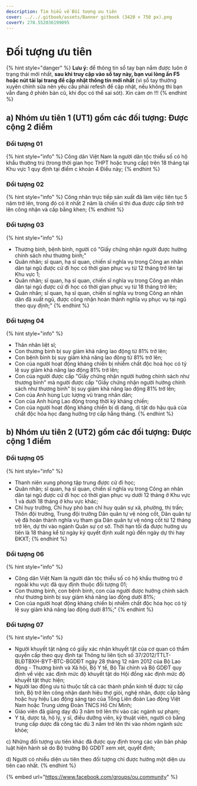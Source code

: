```yaml
---
description: Tìm hiểu về Đối tượng ưu tiên
cover: ../../.gitbook/assets/Banner gitbook (3420 × 750 px).png
coverY: 278.552036199095
---
```


# Đối tượng ưu tiên

{% hint style="danger" %}
**Lưu ý:** để thông tin sổ tay bạn nắm được luôn ở trạng thái mới nhất, **sau khi truy cập vào sổ tay này, bạn vui lòng ấn F5 hoặc nút tải lại trang để cập nhật thông tin mới nhất** (vì sổ tay thường xuyên chỉnh sửa nên yêu cầu phải refesh để cập nhật, nếu không thì bạn vẫn đang ở phiên bản cũ, khi đọc có thể sai sót). Xin cảm ơn !!!
{% endhint %}

## **a) Nhóm ưu tiên 1 (UT1) gồm các đối tượng: Được cộng 2 điểm**

### **Đối tượng 01**&#x20;

{% hint style="info" %}
Công dân Việt Nam là người dân tộc thiểu số có hộ khẩu thường trú (trong thời gian học THPT hoặc trung cấp) trên 18 tháng tại Khu vực 1 quy định tại điểm c khoản 4 Điều này;
{% endhint %}

### **Đối tượng 02**

{% hint style="info" %}
Công nhân trực tiếp sản xuất đã làm việc liên tục 5 năm trở lên, trong đó có ít nhất 2 năm là chiến sĩ thi đua được cấp tỉnh trở lên công nhận và cấp bằng khen;
{% endhint %}

### **Đối tượng 03**

{% hint style="info" %}
* Thương binh, bệnh binh, người có "Giấy chứng nhận người được hưởng chính sách như thương binh;"
* Quân nhân; sĩ quan, hạ sĩ quan, chiến sĩ nghĩa vụ trong Công an nhân dân tại ngũ được cử đi học có thời gian phục vụ từ 12 tháng trở lên tại Khu vực 1;
* Quân nhân; sĩ quan, hạ sĩ quan, chiến sĩ nghĩa vụ trong Công an nhân dân tại ngũ được cử đi học có thời gian phục vụ từ 18 tháng trở lên;
* Quân nhân; sĩ quan, hạ sĩ quan, chiến sĩ nghĩa vụ trong Công an nhân dân đã xuất ngũ, được công nhận hoàn thành nghĩa vụ phục vụ tại ngũ theo quy định;"
{% endhint %}

### **Đối tượng 04**

{% hint style="info" %}
* Thân nhân liệt sĩ;
* Con thương binh bị suy giảm khả năng lao động từ 81% trở lên;
* Con bệnh binh bị suy giảm khả năng lao động từ 81% trở lên;
* Con của người hoạt động kháng chiến bị nhiễm chất độc hoá học có tỷ lệ suy giảm khả năng lao động 81% trở lên;
* Con của người được cấp "Giấy chứng nhận người hưởng chính sách như thương binh" mà người được cấp "Giấy chứng nhận người hưởng chính sách như thương binh" bị suy giảm khả năng lao động 81% trở lên;
* Con của Anh hùng Lực lượng vũ trang nhân dân;
* Con của Anh hùng Lao động trong thời kỳ kháng chiến;
* Con của người hoạt động kháng chiến bị dị dạng, dị tật do hậu quả của chất độc hóa học đang hưởng trợ cấp hằng tháng.
{% endhint %}

## **b) Nhóm ưu tiên 2 (UT2) gồm các đối tượng: Được cộng 1 điểm**

### **Đối tượng 05**

{% hint style="info" %}
* Thanh niên xung phong tập trung được cử đi học;
* Quân nhân; sĩ quan, hạ sĩ quan, chiến sĩ nghĩa vụ trong Công an nhân dân tại ngũ được cử đi học có thời gian phục vụ dưới 12 tháng ở Khu vực 1 và dưới 18 tháng ở khu vực khác;
* Chỉ huy trưởng, Chỉ huy phó ban chỉ huy quân sự xã, phường, thị trấn; Thôn đội trưởng, Trung đội trưởng Dân quân tự vệ nòng cốt, Dân quân tự vệ đã hoàn thành nghĩa vụ tham gia Dân quân tự vệ nòng cốt từ 12 tháng trở lên, dự thi vào ngành Quân sự cơ sở. Thời hạn tối đa được hưởng ưu tiên là 18 tháng kể từ ngày ký quyết định xuất ngũ đến ngày dự thi hay ĐKXT;
{% endhint %}

### **Đối tượng 06**

{% hint style="info" %}
* Công dân Việt Nam là người dân tộc thiểu số có hộ khẩu thường trú ở ngoài khu vực đã quy định thuộc đối tượng 01;
* Con thương binh, con bệnh binh, con của người được hưởng chính sách như thương binh bị suy giảm khả năng lao động dưới 81%;
* Con của người hoạt động kháng chiến bị nhiễm chất độc hóa học có tỷ lệ suy giảm khả năng lao động dưới 81%;"
{% endhint %}

### **Đối tượng 07**

{% hint style="info" %}
* Người khuyết tật nặng có giấy xác nhận khuyết tật của cơ quan có thẩm quyền cấp theo quy định tại Thông tư liên tịch số 37/2012/TTLT- BLĐTBXH-BYT-BTC-BGDĐT ngày 28 tháng 12 năm 2012 của Bộ Lao động - Thương binh và Xã hội, Bộ Y tế, Bộ Tài chính và Bộ GDĐT quy định về việc xác định mức độ khuyết tật do Hội đồng xác định mức độ khuyết tật thực hiện;
* Người lao động ưu tú thuộc tất cả các thành phần kinh tế được từ cấp tỉnh, Bộ trở lên công nhận danh hiệu thợ giỏi, nghệ nhân, được cấp bằng hoặc huy hiệu Lao động sáng tạo của Tổng Liên đoàn Lao động Việt Nam hoặc Trung ương Đoàn TNCS Hồ Chí Minh;
* Giáo viên đã giảng dạy đủ 3 năm trở lên thi vào các ngành sư phạm;
* Y tá, dược tá, hộ lý, y sĩ, điều dưỡng viên, kỹ thuật viên, người có bằng trung cấp dược đã công tác đủ 3 năm trở lên thi vào nhóm ngành sức khỏe;

c) Những đối tượng ưu tiên khác đã được quy định trong các văn bản pháp luật hiện hành sẽ do Bộ trưởng Bộ GDĐT xem xét, quyết định;

d) Người có nhiều diện ưu tiên theo đối tượng chỉ được hưởng một diện ưu tiên cao nhất.
{% endhint %}

{% embed url="https://www.facebook.com/groups/ou.community" %}
